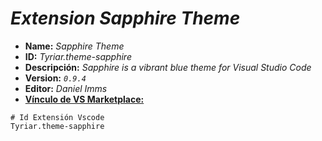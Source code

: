 <!-- Autor: Daniel Benjamin Perez Morales -->
<!-- GitHub: https://github.com/D4nitrix13 -->
<!-- GitLab: https://gitlab.com/D4nitrix13 -->
<!-- Correo electrónico: danielperezdev@proton.me -->

# ***Extension Sapphire Theme***

- **Name:** *Sapphire Theme*
- **ID:** *Tyriar.theme-sapphire*
- **Descripción:** *Sapphire is a vibrant blue theme for Visual Studio Code*
- **Version:** *`0.9.4`*
- **Editor:** *Daniel Imms*
- **[Vínculo de VS Marketplace:](https://marketplace.visualstudio.com/items?itemName=Tyriar.theme-sapphire "https://marketplace.visualstudio.com/items?itemName=Tyriar.theme-sapphire")**

```plaintext
# Id Extensión Vscode
Tyriar.theme-sapphire
```
